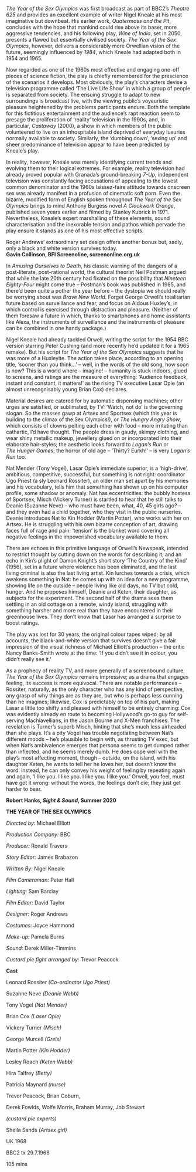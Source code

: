 

_The Year of the Sex Olympics_ was first broadcast as part of BBC2’s _Theatre 625_ and provides an excellent example of writer Nigel Kneale at his most imaginative but downbeat. His earlier work, _Quatermass_ _and the Pit_, concludes with the hope that mankind could rise above its baser, more aggressive tendencies, and his following play, _Wine of India_, set in 2050, presents a flawed but essentially civilised society. _The Year of the Sex Olympics_, however, delivers a considerably more Orwellian vision of the future, seemingly influenced by _1984_, which Kneale had adapted both in 1954 and 1965.

Now regarded as one of the 1960s most effective and engaging one-off pieces of science fiction, the play is chiefly remembered for the prescience of the scenarios it develops. Most obviously, the play’s characters devise a television programme called ‘The Live Life Show’ in which a group of people is separated from society. The ensuing struggle to adapt to new surroundings is broadcast live, with the viewing public’s voyeuristic pleasure heightened by the problems participants endure. Both the template for this fictitious entertainment and the audience’s rapt reaction seem to presage the proliferation of ‘reality’ television in the 1990s, and, in particular, _Castaway_ (2000), a show in which members of the public volunteered to live on an inhospitable island deprived of everyday luxuries normally available to society. Similarly, the ‘dumbing down’, ‘sexing up’ and sheer predominance of television appear to have been predicted by Kneale’s play.

In reality, however, Kneale was merely identifying current trends and evolving them to their logical extremes. For example, reality television had already proved popular with Granada’s ground-breaking _7-Up_, independent television was constantly facing accusations of appealing to the lowest common denominator and the 1960s laissez-faire attitude towards onscreen sex was already manifest in a profusion of cinematic soft porn. Even the bizarre, modified form of English spoken throughout _The Year of the Sex Olympics_ brings to mind Anthony Burgess novel _A Clockwork Orange_, published seven years earlier and filmed by Stanley Kubrick in 1971. Nevertheless, Kneale’s expert marshalling of these elements, sound characterisation and the inexorable tension and pathos which pervade the play ensure it stands as one of his most effective scripts.

Roger Andrews’ extraordinary set design offers another bonus but, sadly, only a black and white version survives today.<br>
**Gavin Collinson, BFI Screenoline, screenonline.org.uk**<br>

In _Amusing Ourselves to Death_, his classic warning of the dangers of a post-literate, post-rational world, the cultural theorist Neil Postman argued that while the late 20th century had fixated on the possibility that _Nineteen Eighty-Four_ might come true – Postman’s book was published in 1985, and there’d been quite a pother the year before – the dystopia we should really be worrying about was _Brave New World_. Forget George Orwell’s totalitarian future based on surveillance and fear, and focus on Aldous Huxley’s, in which control is exercised through distraction and pleasure. (Neither of them foresaw a future in which, thanks to smartphones and home assistants like Alexa, the instruments of surveillance and the instruments of pleasure can be combined in one handy package.)

Nigel Kneale had already tackled Orwell, writing the script for the 1954 BBC version starring Peter Cushing (and more recently he’d updated it for a 1965 remake). But his script for _The Year of the Sex Olympics_ suggests that he was more of a Huxleyite. The action takes place, according to an opening title, ‘sooner than you think…’ – well, in the words of the old song, how soon is now? This is a world where – imagine! – humanity is stuck indoors, glued to screens, and ratings are the measure of everything: ‘Audience feedback, instant and constant, it matters!’ as the rising TV executive Lasar Opie (an almost unrecognisably young Brian Cox) declares.

Material desires are catered for by automatic dispensing machines; other urges are satisfied, or sublimated, by TV: ‘Watch, not do’ is the governing slogan. So the masses gawp at Artsex and Sportsex (which this year is building to the climax of the Sex Olympics!), or _The Hungry Angry Show_, which consists of clowns pelting each other with food – more irritating than cathartic, I’d have thought. The people dress in gaudy, skimpy clothing, and wear shiny metallic makeup, jewellery glued on or incorporated into their elaborate hair-styles; the aesthetic looks forward to _Logan’s Run_ or  
_The Hunger Games_; the horror of old age – ‘Thirty? Eurkh!’ – is very _Logan’s Run_ too.

Nat Mender (Tony Vogel), Lasar Opie’s immediate superior, is a ‘high-drive’, ambitious, competitive, successful, but something is not right: coordinator Ugo Priest (a sly Leonard Rossiter), an older man set apart by his memories and his vocabulary, tells him that something has shown up on his computer profile, some shadow or anomaly. Nat has eccentricities: the bubbly hostess of Sportsex, Misch (Vickery Turner) is startled to hear that he still talks to Deanie (Suzanne Neve) – who must have been, what, 40, 45 girls ago? – and they even had a child together, who they visit in the public nurseries. Deanie introduces Nat to Kin Hodder (Martin Potter), who works with her on Artsex. He is struggling with his own bizarre conception of art, drawing faces full of rage and pain: ‘tension’ is the blanket word covering all negative feelings in the impoverished vocabulary available to them.

There are echoes in this primitive language of Orwell’s Newspeak, intended to restrict thought by cutting down on the words for describing it; and an echo in Kin’s plight of Damon Knight’s short story ‘The Country of the Kind’ (1956), set in a future where violence has been eliminated, and the last living criminal is also the last living artist. Kin lurches towards a crisis, which awakens something in Nat: he comes up with an idea for a new programme, showing life on the outside – people living like old days, no TV but cold, hunger. And he proposes himself, Deanie and Keten, their daughter, as subjects for the experiment. The second half of the drama sees them settling in an old cottage on a remote, windy island, struggling with something harsher and more real than they have encountered in their greenhouse lives. They don’t know that Lasar has arranged a surprise to boost ratings.

The play was lost for 30 years, the original colour tapes wiped; by all accounts, the black-and-white version that survives doesn’t give a fair impression of the visual richness of Michael Elliott’s production – the critic Nancy Banks-Smith wrote at the time: ‘If you didn’t see it in colour, you didn’t really see it.’

As a prophecy of reality TV, and more generally of a screenbound culture,  
_The Year of the Sex Olympics_ remains impressive; as a drama that engages feeling, its success is more equivocal. There are notable performances – Rossiter, naturally, as the only character who has any kind of perspective, any grasp of why things are as they are, but who is perhaps less cunning than he imagines; likewise, Cox is predictably on top of his part, making Lasar a little too shifty and pleased with himself to be entirely charming: Cox was evidently already en route to becoming Hollywood’s go-to guy for self-serving Machiavellians, in the Jason Bourne and X-Men franchises. The revelation is Turner’s superb Misch, hinting that she’s much less airheaded than she plays. It’s a pity Vogel has trouble negotiating between Nat’s different moods – he’s plausible to begin with, as thrusting TV exec, but when Nat’s ambivalence emerges that persona seems to get dumped rather than inflected, and he seems merely dumb. He does cope well with the play’s most affecting moment, though – outside, on the island, with his daughter Keten, he wants to tell her he loves her, but doesn’t know the word: instead, he can only convey his weight of feeling by repeating again and again, ‘I like you. I like you. I like you. I like you.’ Orwell, you feel, must have got it wrong: without the words, the feelings don’t die; they just get harder to bear.

**Robert Hanks, _Sight & Sound_, Summer 2020**

**THE YEAR OF THE SEX OLYMPICS**

_Directed by:_ Michael Elliott

_Production Company:_ BBC

_Producer:_ Ronald Travers

_Story Editor:_ James Brabazon

_Written By:_ Nigel Kneale

_Film Cameraman:_ Peter Hall

_Lighting:_ Sam Barclay

_Film Editor:_ David Taylor

_Designer:_ Roger Andrews

_Costumes:_ Joyce Hammond

_Make-up:_ Pamela Burns

_Sound:_ Derek Miller-Timmins

_Custard pie fight arranged by:_ Trevor Peacock

**Cast**

Leonard Rossiter _(Co-ordinator Ugo Priest)_

Suzanne Neve _(Deanie Webb)_

Tony Vogel _(Nat Mender)_

Brian Cox _(Laser Opie)_

Vickery Turner _(Misch)_

George Murcell _(Grels)_

Martin Potter _(Kin Hodder)_

Lesley Roach _(Keten Webb)_

Hira Talfrey _(Betty)_

Patricia Maynard _(nurse)_

Trevor Peacock, Brian Coburn,

Derek Fowlds, Wolfe Morris, Braham Murray, Job Stewart

_(custard pie experts)_

Sheila Sands _(Artsex girl)_

UK 1968

BBC2 tx 29.7.1968

105 mins
<!--stackedit_data:
eyJoaXN0b3J5IjpbLTcwNzU3MTgyM119
-->